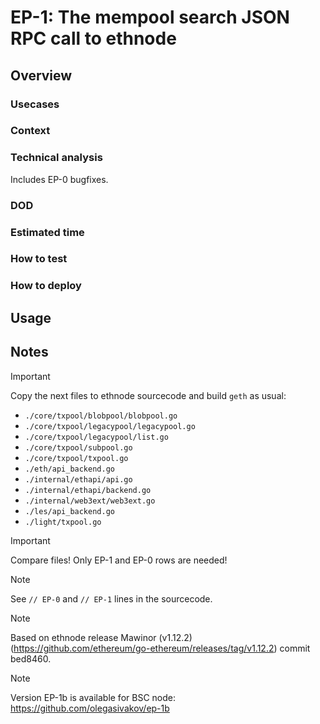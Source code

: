 # EP-1: The mempool search JSON RPC call to ethnode

## Overview

### Usecases

### Context

### Technical analysis
Includes EP-0 bugfixes.

### DOD

### Estimated time

### How to test

### How to deploy

## Usage

## Notes

> [!IMPORTANT]
> Copy the next files to ethnode sourcecode and build ```geth``` as usual:
> - ```./core/txpool/blobpool/blobpool.go```
> - ```./core/txpool/legacypool/legacypool.go```
> - ```./core/txpool/legacypool/list.go```
> - ```./core/txpool/subpool.go```
> - ```./core/txpool/txpool.go```
> - ```./eth/api_backend.go```
> - ```./internal/ethapi/api.go```
> - ```./internal/ethapi/backend.go```
> - ```./internal/web3ext/web3ext.go```
> - ```./les/api_backend.go```
> - ```./light/txpool.go```

> [!IMPORTANT]
> Compare files! Only EP-1 and EP-0 rows are needed!

> [!NOTE]
> See ```// EP-0``` and ```// EP-1``` lines in the sourcecode.

> [!NOTE]
> Based on ethnode release Mawinor (v1.12.2) (https://github.com/ethereum/go-ethereum/releases/tag/v1.12.2) commit bed8460.

> [!NOTE]
> Version EP-1b is available for BSC node: https://github.com/olegasivakov/ep-1b
